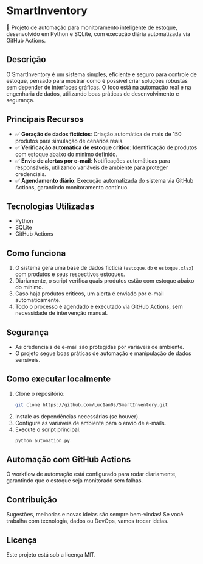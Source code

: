 # SmartInventory

🔧 Projeto de automação para monitoramento inteligente de estoque, desenvolvido em Python e SQLite, com execução diária automatizada via GitHub Actions.

## Descrição

O SmartInventory é um sistema simples, eficiente e seguro para controle de estoque, pensado para mostrar como é possível criar soluções robustas sem depender de interfaces gráficas. O foco está na automação real e na engenharia de dados, utilizando boas práticas de desenvolvimento e segurança.

## Principais Recursos

- ✅ **Geração de dados fictícios**: Criação automática de mais de 150 produtos para simulação de cenários reais.
- ✅ **Verificação automática de estoque crítico**: Identificação de produtos com estoque abaixo do mínimo definido.
- ✅ **Envio de alertas por e-mail**: Notificações automáticas para responsáveis, utilizando variáveis de ambiente para proteger credenciais.
- ✅ **Agendamento diário**: Execução automatizada do sistema via GitHub Actions, garantindo monitoramento contínuo.

## Tecnologias Utilizadas

- Python
- SQLite
- GitHub Actions

## Como funciona

1. O sistema gera uma base de dados fictícia (`estoque.db` e `estoque.xlsx`) com produtos e seus respectivos estoques.
2. Diariamente, o script verifica quais produtos estão com estoque abaixo do mínimo.
3. Caso haja produtos críticos, um alerta é enviado por e-mail automaticamente.
4. Todo o processo é agendado e executado via GitHub Actions, sem necessidade de intervenção manual.

## Segurança

- As credenciais de e-mail são protegidas por variáveis de ambiente.
- O projeto segue boas práticas de automação e manipulação de dados sensíveis.

## Como executar localmente

1. Clone o repositório:
	```bash
	git clone https://github.com/Luc1an0s/SmartInventory.git
	```
2. Instale as dependências necessárias (se houver).
3. Configure as variáveis de ambiente para o envio de e-mails.
4. Execute o script principal:
	```bash
	python automation.py
	```

## Automação com GitHub Actions

O workflow de automação está configurado para rodar diariamente, garantindo que o estoque seja monitorado sem falhas.

## Contribuição

Sugestões, melhorias e novas ideias são sempre bem-vindas! Se você trabalha com tecnologia, dados ou DevOps, vamos trocar ideias.

## Licença

Este projeto está sob a licença MIT.

